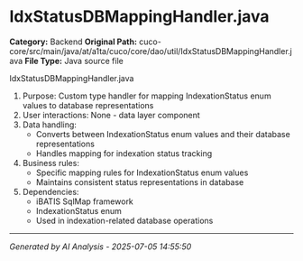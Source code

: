 # IdxStatusDBMappingHandler.java

**Category:** Backend
**Original Path:** cuco-core/src/main/java/at/a1ta/cuco/core/dao/util/IdxStatusDBMappingHandler.java
**File Type:** Java source file

IdxStatusDBMappingHandler.java
1. Purpose: Custom type handler for mapping IndexationStatus enum values to database representations
2. User interactions: None - data layer component
3. Data handling:
   - Converts between IndexationStatus enum values and their database representations
   - Handles mapping for indexation status tracking
4. Business rules:
   - Specific mapping rules for IndexationStatus enum values
   - Maintains consistent status representations in database
5. Dependencies:
   - iBATIS SqlMap framework
   - IndexationStatus enum
   - Used in indexation-related database operations

---
*Generated by AI Analysis - 2025-07-05 14:55:50*
